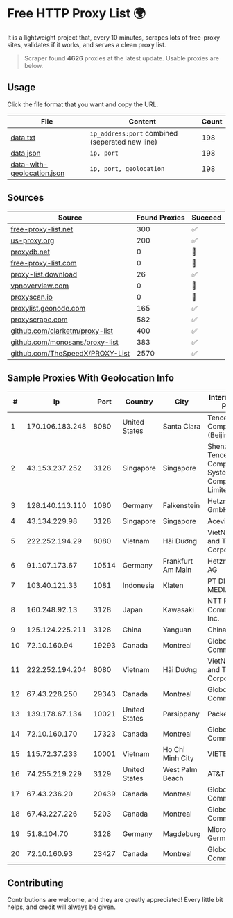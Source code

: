 
# Free HTTP Proxy List 🌍

It is a lightweight project that, every 10 minutes, scrapes lots of free-proxy sites, validates if it works, and serves a clean proxy list.


> Scraper found **4626** proxies at the latest update. Usable proxies are below.

## Usage

Click the file format that you want and copy the URL.


|File|Content|Count|
|----|-------|-----|
|[data.txt](https://raw.githubusercontent.com/themiralay/Proxy-List-World/master/data.txt)|`ip_address:port` combined (seperated new line)|198|
|[data.json](https://raw.githubusercontent.com/themiralay/Proxy-List-World/master/data.json)|`ip, port`|198|
|[data-with-geolocation.json](https://raw.githubusercontent.com/themiralay/Proxy-List-World/master/data-with-geolocation.json)|`ip, port, geolocation`|198|

## Sources

|Source|Found Proxies|Succeed|
|------|-------------|-------|
|[free-proxy-list.net](https://free-proxy-list.net)|300|✅|
|[us-proxy.org](https://www.us-proxy.org)|200|✅|
|[proxydb.net](http://proxydb.net)|0|🚫|
|[free-proxy-list.com](https://free-proxy-list.com/?page=&port=&type%5B%5D=http&type%5B%5D=https&up_time=0&search=Search)|0|🚫|
|[proxy-list.download](https://www.proxy-list.download/HTTP)|26|✅|
|[vpnoverview.com](https://vpnoverview.com/privacy/anonymous-browsing/free-proxy-servers)|0|🚫|
|[proxyscan.io](https://www.proxyscan.io)|0|🚫|
|[proxylist.geonode.com](https://proxylist.geonode.com/api/proxy-list?limit=300&page=1&sort_by=lastChecked&sort_type=desc&protocols=http,https)|165|✅|
|[proxyscrape.com](https://api.proxyscrape.com/v2/?request=displayproxies&protocol=http&timeout=10000&country=all&ssl=all&anonymity=all)|582|✅|
|[github.com/clarketm/proxy-list](https://raw.githubusercontent.com/clarketm/proxy-list/master/proxy-list-raw.txt)|400|✅|
|[github.com/monosans/proxy-list](https://raw.githubusercontent.com/monosans/proxy-list/main/proxies/http.txt)|383|✅|
|[github.com/TheSpeedX/PROXY-List](https://raw.githubusercontent.com/TheSpeedX/PROXY-List/master/http.txt)|2570|✅|


## Sample Proxies With Geolocation Info

|#|Ip|Port|Country|City|Internet Service Provider|
|-|--|----|-------|----|-------------------------|
|1|170.106.183.248|8080|United States|Santa Clara|Tencent Cloud Computing (Beijing) Co|
|2|43.153.237.252|3128|Singapore|Singapore|Shenzhen Tencent Computer Systems Company Limited|
|3|128.140.113.110|1080|Germany|Falkenstein|Hetzner Online GmbH|
|4|43.134.229.98|3128|Singapore|Singapore|Aceville Pte.ltd|
|5|222.252.194.29|8080|Vietnam|Hải Dương|VietNam Post and Telecom Corporation|
|6|91.107.173.67|10514|Germany|Frankfurt Am Main|Hetzner Online AG|
|7|103.40.121.33|1081|Indonesia|Klaten|PT DINAMIKA MEDIAKOM|
|8|160.248.92.13|3128|Japan|Kawasaki|NTT PC Communications, Inc.|
|9|125.124.225.211|3128|China|Yanguan|Chinanet|
|10|72.10.160.94|19293|Canada|Montreal|GloboTech Communications|
|11|222.252.194.204|8080|Vietnam|Hải Dương|VietNam Post and Telecom Corporation|
|12|67.43.228.250|29343|Canada|Montreal|GloboTech Communications|
|13|139.178.67.134|10021|United States|Parsippany|Packet Host, Inc.|
|14|72.10.160.170|17323|Canada|Montreal|GloboTech Communications|
|15|115.72.37.233|10001|Vietnam|Ho Chi Minh City|VIETELmetro|
|16|74.255.219.229|3129|United States|West Palm Beach|AT&T Corp.|
|17|67.43.236.20|20439|Canada|Montreal|GloboTech Communications|
|18|67.43.227.226|5203|Canada|Montreal|GloboTech Communications|
|19|51.8.104.70|3128|Germany|Magdeburg|Microsoft Germany|
|20|72.10.160.93|23427|Canada|Montreal|GloboTech Communications|



## Contributing

Contributions are welcome, and they are greatly appreciated! Every
little bit helps, and credit will always be given.

